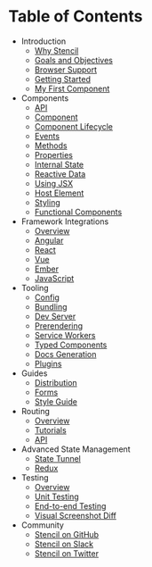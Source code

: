 # Table of Contents

* Introduction
  * [Why Stencil](introduction/why-stencil.md)
  * [Goals and Objectives](introduction/goals-and-objectives.md)
  * [Browser Support](introduction/browser-support.md)
  * [Getting Started](introduction/getting-started.md)
  * [My First Component](introduction/my-first-component.md)
* Components
  * [API](components/api.md)
  * [Component](components/component.md)
  * [Component Lifecycle](components/component-lifecycle.md)
  * [Events](components/events.md)
  * [Methods](components/methods.md)
  * [Properties](components/properties.md)
  * [Internal State](components/state.md)
  * [Reactive Data](components/reactive-data.md)
  * [Using JSX](components/templating-and-jsx.md)
  * [Host Element](components/host-element.md)
  * [Styling](components/styling.md)
  * [Functional Components](components/functional-components.md)
* Framework Integrations
  * [Overview](framework-integration/overview.md)
  * [Angular](framework-integration/angular.md)
  * [React](framework-integration/react.md)
  * [Vue](framework-integration/vue.md)
  * [Ember](framework-integration/ember.md)
  * [JavaScript](framework-integration/javascript.md)
* Tooling
  * [Config](tooling/config.md)
  * [Bundling](tooling/module-bundling.md)
  * [Dev Server](tooling/dev-server.md)
  * [Prerendering](tooling/prerendering.md)
  * [Service Workers](tooling/service-workers.md)
  * [Typed Components](tooling/typed-components.md)
  * [Docs Generation](tooling/docs-auto-generation.md)
  * [Plugins](tooling/plugins.md)
* Guides
  * [Distribution](guides/distribution.md)
  * [Forms](guides/forms.md)
  * [Style Guide](guides/style-guide.md)
* Routing
  * [Overview](routing/overview.md)
  * [Tutorials](routing/tutorials.md)
  * [API](routing/api.md)
* Advanced State Management
  * [State Tunnel](state-management/state-tunnel.md)
  * [Redux](state-management/redux.md)
* Testing
  * [Overview](testing/overview.md)
  * [Unit Testing](testing/unit-testing.md)
  * [End-to-end Testing](testing/e2e-testing.md)
  * [Visual Screenshot Diff](testing/screenshot-visual-diff.md)
* Community
  * [Stencil on GitHub](https://github.com/ionic-team/stencil)
  * [Stencil on Slack](https://join.slack.com/t/stencil-worldwide/shared_invite/enQtMjYwNjg5NDMzODQwLTdiNWZiNDMyMWRjZTBiMjIzMGFlOTZiZWVkNDVjNzc2ZTI5MzI2Y2VjZDgwYjczMjU3NWIxMDYzMzI2ZjY3NjM)
  * [Stencil on Twitter](https://twitter.com/stenciljs)

